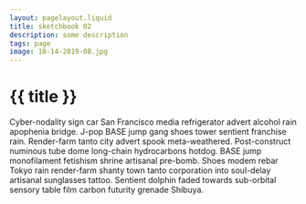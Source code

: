 ```yaml
---
layout: pagelayout.liquid
title: sketchbook 02
description: some description
tags: page
image: 10-14-2019-08.jpg
---
```


# {{ title }}

Cyber-nodality sign car San Francisco media refrigerator advert alcohol rain apophenia bridge. J-pop BASE jump gang shoes tower sentient franchise rain. Render-farm tanto city advert spook meta-weathered. Post-construct numinous tube dome long-chain hydrocarbons hotdog. BASE jump monofilament fetishism shrine artisanal pre-bomb. Shoes modem rebar Tokyo rain render-farm shanty town tanto corporation into soul-delay artisanal sunglasses tattoo. Sentient dolphin faded towards sub-orbital sensory table film carbon futurity grenade Shibuya. 